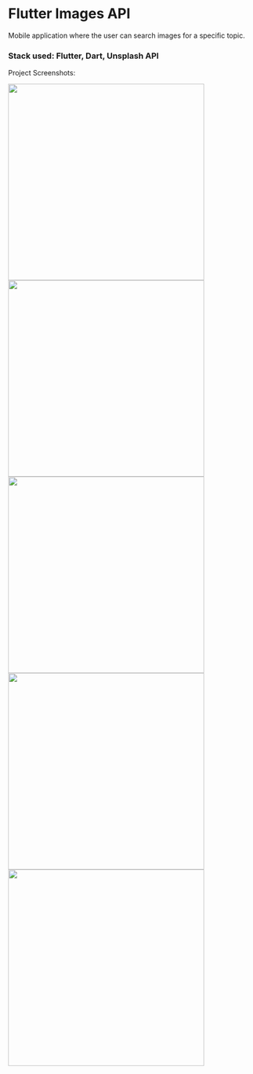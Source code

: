 # Flutter Images API

Mobile application where the user can search images for a specific topic.

### Stack used: Flutter, Dart, Unsplash API

Project Screenshots: 

<img src="https://user-images.githubusercontent.com/46372998/178005823-f76177c7-3595-4bc8-a304-e125d6eb259c.jpeg" width="400px" />

<img src="https://user-images.githubusercontent.com/46372998/178005840-8292aa96-4596-41b3-8edc-465500bf9337.jpeg" width="400px" />

<img src="https://user-images.githubusercontent.com/46372998/178005850-391b4b66-46fb-4bcf-a49a-38f83876ff3b.jpeg" width="400px" />

<img src="https://user-images.githubusercontent.com/46372998/178005867-bb482d8a-7ebf-45b1-a1fa-7c623ed2f51d.jpeg" width="400px" />

<img src="https://user-images.githubusercontent.com/46372998/178005878-83ec8afc-2bcc-4362-b1d0-6e6d3f49949a.jpeg" width="400px" />
